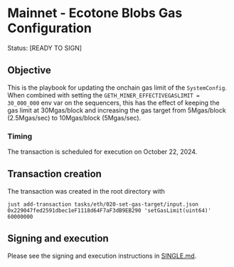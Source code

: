 # Mainnet - Ecotone Blobs Gas Configuration

Status: [READY TO SIGN]

## Objective

This is the playbook for updating the onchain gas limit of the `SystemConfig`. When combined with setting the `GETH_MINER_EFFECTIVEGASLIMIT = 30_000_000` env var on the sequencers, this has the effect of keeping the gas limit at 30Mgas/block and increasing the gas target from 5Mgas/block (2.5Mgas/sec) to 10Mgas/block (5Mgas/sec).

### Timing

The transaction is scheduled for execution on October 22, 2024.

## Transaction creation

The transaction was created in the root directory with

```
just add-transaction tasks/eth/020-set-gas-target/input.json 0x229047fed2591dbec1eF1118d64F7aF3dB9EB290 'setGasLimit(uint64)' 60000000
```

## Signing and execution

Please see the signing and execution instructions in [SINGLE.md](../../../SINGLE.md).

